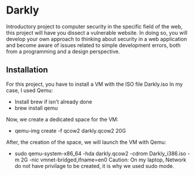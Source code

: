 # Darkly
Introductory project to computer security in the specific field of the web, this project will have you dissect a vulnerable website. In doing so, you will develop your own approach to thinking about security in a web application and become aware of issues related to simple development errors, both from a programming and a design perspective.

## Installation
For this project, you have to install a VM with the ISO file Darkly.iso
In my case, I used Qemu:

- Install brew if isn't already done
- brew install qemu

Now, we create a dedicated space for the VM:
- qemu-img create -f qcow2 darkly.qcow2 20G

After, the creation of the space, we will launch the VM with Qemu:
- sudo qemu-system-x86_64 -hda darkly.qcow2 -cdrom Darkly_i386.iso -m 2G -nic vmnet-bridged,ifname=en0
Caution: 
	On my laptop, Network do not have privilage to be created, it is why we used sudo mode.

